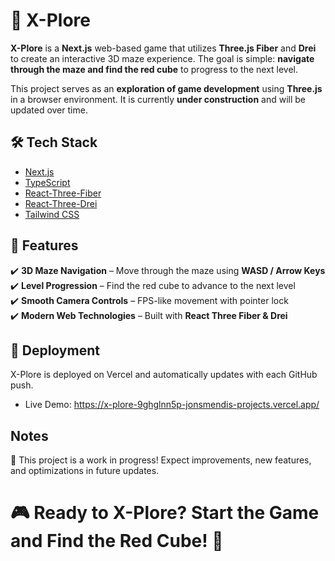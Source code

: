 # 🚀 X-Plore

**X-Plore** is a **Next.js** web-based game that utilizes **Three.js Fiber** and **Drei** to create an interactive 3D maze experience. The goal is simple: **navigate through the maze and find the red cube** to progress to the next level.

This project serves as an **exploration of game development** using **Three.js** in a browser environment. It is currently **under construction** and will be updated over time.

## 🛠️ Tech Stack

- [Next.js](https://nextjs.org/)  
- [TypeScript](https://www.typescriptlang.org/)
- [React-Three-Fiber](https://github.com/pmndrs/react-three-fiber)
- [React-Three-Drei](https://github.com/pmndrs/drei)
- [Tailwind CSS](https://tailwindcss.com/) 

## 📌 Features

✔️ **3D Maze Navigation** – Move through the maze using **WASD / Arrow Keys**  
✔️ **Level Progression** – Find the red cube to advance to the next level  
✔️ **Smooth Camera Controls** – FPS-like movement with pointer lock  
✔️ **Modern Web Technologies** – Built with **React Three Fiber & Drei**  

## 📡 Deployment
X-Plore is deployed on Vercel and automatically updates with each GitHub push.
- Live Demo: https://x-plore-9ghglnn5p-jonsmendis-projects.vercel.app/

## Notes
🚧 This project is a work in progress!
Expect improvements, new features, and optimizations in future updates.

# 🎮 Ready to X-Plore? Start the Game and Find the Red Cube! 🚀